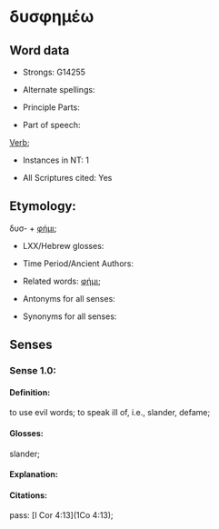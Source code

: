 # δυσφημέω

<!-- Status: S2=NeedsFinalCheck -->
<!-- Lexica used for edits: BDAG  -->


## Word data

* Strongs: G14255

* Alternate spellings: 


* Principle Parts: 


* Part of speech: 

[Verb](http://ugg.readthedocs.io/en/latest/verb.html); 

* Instances in NT: 1

* All Scriptures cited: Yes

## Etymology: 
δυσ- + [φήμι]();

* LXX/Hebrew glosses:


* Time Period/Ancient Authors:


* Related words: [φήμι](); 


* Antonyms for all senses:


* Synonyms for all senses:


## Senses


### Sense  1.0:


#### Definition: 

to use evil words; to speak ill of, i.e., slander, defame;


#### Glosses: 

slander; 


#### Explanation:


#### Citations: 

pass: [I Cor 4:13](1Co 4:13);
